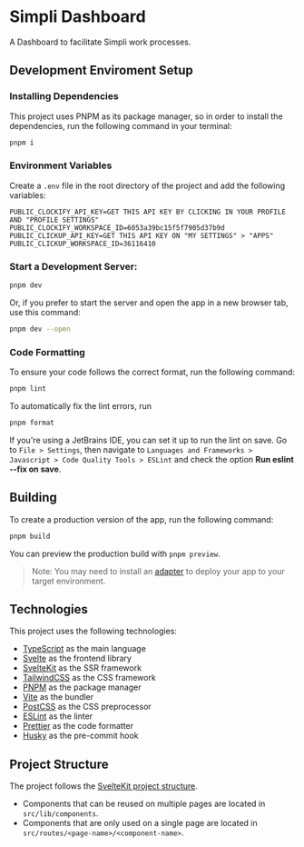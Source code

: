 # Simpli Dashboard

A Dashboard to facilitate Simpli work processes.

## Development Enviroment Setup

### Installing Dependencies

This project uses PNPM as its package manager, so in order to install the dependencies, run the following command in your terminal:

```bash
pnpm i
```

### Environment Variables

Create a `.env` file in the root directory of the project and add the following variables:

```
PUBLIC_CLOCKIFY_API_KEY=GET THIS API KEY BY CLICKING IN YOUR PROFILE AND "PROFILE SETTINGS"
PUBLIC_CLOCKIFY_WORKSPACE_ID=6053a39bc15f5f7905d37b9d
PUBLIC_CLICKUP_API_KEY=GET THIS API KEY ON "MY SETTINGS" > "APPS"
PUBLIC_CLICKUP_WORKSPACE_ID=36116410
```

### Start a Development Server:

```bash
pnpm dev
```

Or, if you prefer to start the server and open the app in a new browser tab, use this command:

```bash
pnpm dev --open
```

### Code Formatting

To ensure your code follows the correct format, run the following command:

```sh
pnpm lint
```

To automatically fix the lint errors, run

```sh
pnpm format
```

If you're using a JetBrains IDE, you can set it up to run the lint on save. Go to `File > Settings`, then navigate to `Languages and Frameworks > Javascript > Code Quality Tools > ESLint` and check the option **Run eslint --fix on save**.

## Building

To create a production version of the app, run the following command:

```bash
pnpm build
```

You can preview the production build with `pnpm preview`.

> Note: You may need to install an [adapter](https://kit.svelte.dev/docs/adapters) to deploy your app to your target environment.

## Technologies

This project uses the following technologies:

- [TypeScript](https://www.typescriptlang.org/) as the main language
- [Svelte](https://svelte.dev/) as the frontend library
- [SvelteKit](https://kit.svelte.dev/) as the SSR framework
- [TailwindCSS](https://tailwindcss.com/) as the CSS framework
- [PNPM](https://pnpm.io/) as the package manager
- [Vite](https://vitejs.dev/) as the bundler
- [PostCSS](https://postcss.org/) as the CSS preprocessor
- [ESLint](https://eslint.org/) as the linter
- [Prettier](https://prettier.io/) as the code formatter
- [Husky](https://typicode.github.io/husky/#/) as the pre-commit hook

## Project Structure

The project follows the [SvelteKit project structure](https://kit.svelte.dev/docs/project-structure).

- Components that can be reused on multiple pages are located in `src/lib/components`.
- Components that are only used on a single page are located in `src/routes/<page-name>/<component-name>`.

